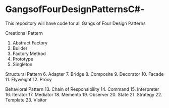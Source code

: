 # GangsofFourDesignPatternsC#-
This repository will have code for all Gangs of Four Design Patterns

  Creational Pattern
  1. Abstract Factory
  2. Builder
  3. Factory Method
  4. Prototype
  5. Singleton

  Structural Pattern
  6. Adapter
  7. Bridge
  8. Composite
  9. Decorator
  10. Facade
  11. Flyweight
  12. Proxy

  Behavioral Pattern
  13. Chain of Responsibility
  14. Command
  15. Interpreter
  16. Iterator
  17. Mediator
  18. Memento
  19. Observer
  20. State
  21. Strategy
  22. Template
  23. Visitor

